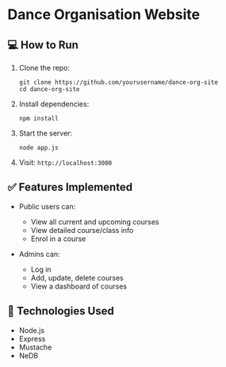 # Dance Organisation Website

## 💻 How to Run

1. Clone the repo:
   ```
   git clone https://github.com/yourusername/dance-org-site
   cd dance-org-site
   ```

2. Install dependencies:
   ```
   npm install
   ```

3. Start the server:
   ```
   node app.js
   ```

4. Visit: `http://localhost:3000`

## ✅ Features Implemented

- Public users can:
  - View all current and upcoming courses
  - View detailed course/class info
  - Enrol in a course

- Admins can:
  - Log in
  - Add, update, delete courses
  - View a dashboard of courses

## 🔧 Technologies Used

- Node.js
- Express
- Mustache
- NeDB
